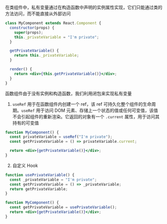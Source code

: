 在类组件中，私有变量通过在构造函数中声明的实例属性实现，它们只能通过类的方法访问，而不能直接从外部访问

```jsx
class MyComponent extends React.Component {
  constructor(props) {
    super(props);
    this._privateVariable = "I'm private";
  }

  getPrivateVariable() {
    return this._privateVariable;
  }

  render() {
    return <div>{this.getPrivateVariable()}</div>;
  }
}
```

函数组件由于没有实例和构造函数，我们利用闭包来实现私有变量

1. `useRef` 用于在函数组件内创建一个 ref，该 ref 可持久化整个组件的生命周期。`useRef` 用于访问 DOM 元素、存储上一个状态的值或任何可变值，该值不会引起组件的重新渲染。它返回的对象有一个 `.current` 属性，用于访问其持有的可变值

```jsx
function MyComponent() {
  const privateVariable = useRef("I'm private");
  const getPrivateVariable = () => privateVariable.current;

  return <div>{getPrivateVariable()}</div>;
}
```

2. 自定义 Hook

```jsx
function usePrivateVariable() {
  const _privateVariable = "I'm private";
  const getPrivateVariable = () => _privateVariable;
  return getPrivateVariable;
}

function MyComponent() {
  const getPrivateVariable = usePrivateVariable();
  return <div>{getPrivateVariable()}</div>;
}
```

